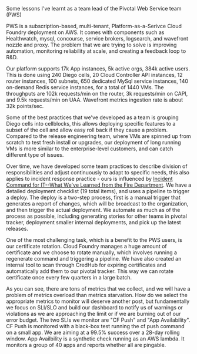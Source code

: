 Some lessons I've learnt as a team lead of the Pivotal Web Service team (PWS)

PWS is a subscription-based, multi-tenant, Platform-as-a-Serivce Cloud Foundry deployment on AWS.  It comes with components such as Healthwatch, mysql, concourse, service brokers, logsearch, and wavefront nozzle and proxy.  The problem that we are trying to solve is improving automation, monitoring reliability at scale, and creating a feedback loop to R&D.

Our platform supports 17k App instances, 5k active orgs, 384k active users. This is done using 240 Diego cells, 20 Cloud Controller API instances, 12 router instances, 100 subnets, 650 dedicated MySql service instances, 140 on-demand Redis service instances, for a total of 1440 VMs.  The throughputs are 102k requests/min on the router, 3k requests/min on CAPI, and 9.5k requests/min on UAA. Wavefront metrics ingestion rate is about 32k points/sec.

Some of the best practices that we've developed as a team is grouping Diego cells into cellblocks, this allows deploying specific features to a subset of the cell and allow easy roll back if they cause a problem.  Compared to the release engineering team, where VMs are spinned up from scratch to test fresh install or upgrades, our deployment of long running VMs is more similar to the enterprise-level customers, and can catch different type of issues.

Over time, we have developed some team practices to describe division of responsibilities and adjust continuously to adapt to specific needs, this also applies to incident response practice - ours is influenced by [Incident Command for IT--What We've Learned from the Fire Department](https://www.usenix.org/conference/srecon18americas/presentation/chapman).  We have a
detailed deployment checklist (19 total items), and uses a pipeline to trigger a deploy.  The deploy is a two-step process, first is a manual trigger that generates a report of changes, which will be broadcast to the organization, and then trigger the actual deployment.  We automate as much as of the process as possible, including generating stories for other teams in pivotal tracker, deployment smaller internal deployments, and pick up the latest releases.

One of the most challenging task, which is a benefit to the PWS users, is our certificate rotation.  Cloud Foundry manages a huge amount of certificate and we choose to rotate manually, which involves running a regenerate command and triggering a pipeline.  We have also created an internal tool to scan through CredHub for expiring certificates and automatically add them to our pivotal tracker. This way we can rotate certificate once every few quarters in a large batch.

As you can see, there are tons of metrics that we collect, and we will have a problem of metrics overload than metrics starvation.  How do we select the appropriate metrics to monitor will deserve another post, but fundamentally we focus on SLI/SLO and build our dashboard to notify us of warnings or violations as we are approaching the limit or if we are burning out of our error budget.  The two SLIs we monitor are "CF Push" and "App Availability".  CF Push is monitored with a black-box test running the cf push command on a small app.  We are aiming at a 99.5% success over a 28-day rolling window.  App Availbility is a synthetic check running as an AWS lambda.  It monitors a group of 40 apps and reports whether all are pingable.
